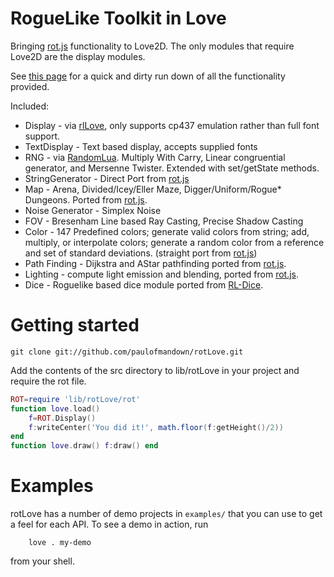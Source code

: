 RogueLike Toolkit in Love
=========
Bringing [rot.js](http://ondras.github.io/rot.js/hp/) functionality to Love2D. The only modules that require Love2D are the display modules.

See [this page](http://paulofmandown.github.io/rotLove/) for a quick and dirty run down of all the functionality provided.

Included:

 * Display          - via [rlLove](https://github.com/paulofmandown/rlLove), only supports cp437 emulation
                      rather than full font support.
 * TextDisplay      - Text based display, accepts supplied fonts
 * RNG              - via [RandomLua](http://love2d.org/forums/viewtopic.php?f=5&t=3424).
                      Multiply With Carry, Linear congruential generator, and Mersenne Twister.
                      Extended with set/getState methods.
 * StringGenerator  - Direct Port from [rot.js](http://ondras.github.io/rot.js/hp/)
 * Map              - Arena, Divided/Icey/Eller Maze, Digger/Uniform/Rogue* Dungeons.
                      Ported from [rot.js](http://ondras.github.io/rot.js/hp/).
 * Noise Generator  - Simplex Noise
 * FOV              - Bresenham Line based Ray Casting, Precise Shadow Casting
 * Color            - 147 Predefined colors; generate valid colors from string; add, multiply, or interpolate colors;
                      generate a random color from a reference and set of standard deviations.
                      (straight port from [rot.js](http://ondras.github.io/rot.js/hp/))
 * Path Finding     - Dijkstra and AStar pathfinding ported from [rot.js](http://ondras.github.io/rot.js/hp/).
 * Lighting         - compute light emission and blending, ported from [rot.js](http://ondras.github.io/rot.js/hp/).
 * Dice             - Roguelike based dice module ported from [RL-Dice](https://github.com/timothymtorres/RL-Dice).

Getting started
==========
`git clone git://github.com/paulofmandown/rotLove.git`

Add the contents of the src directory to lib/rotLove in your project and require the rot file.
```lua
ROT=require 'lib/rotLove/rot'
function love.load()
    f=ROT.Display()
    f:writeCenter('You did it!', math.floor(f:getHeight()/2))
end
function love.draw() f:draw() end
```

Examples
==========
rotLove has a number of demo projects in `examples/` that you can use to
get a feel for each API. To see a demo in action, run
```shell
	love . my-demo
```
from your shell.
